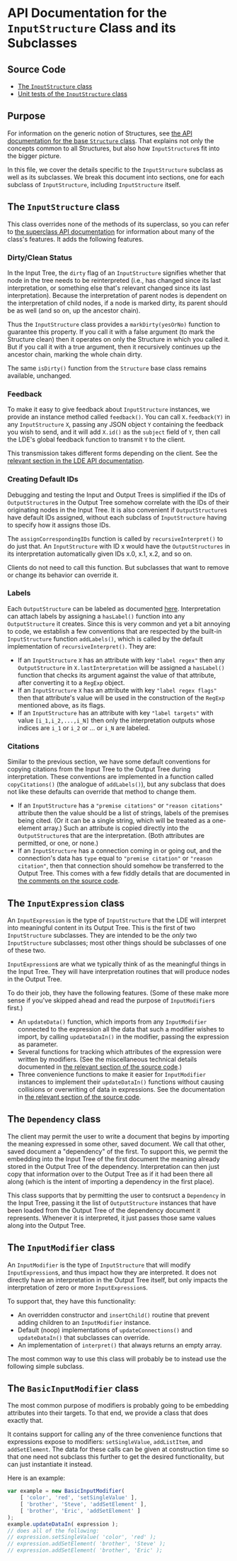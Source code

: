 
# API Documentation for the `InputStructure` Class and its Subclasses

## Source Code

 * [The `InputStructure` class](https://github.com/lurchmath/lde/blob/master/src/input-structure.litcoffee)
 * [Unit tests of the `InputStructure` class](https://github.com/lurchmath/lde/blob/master/tests/input-structure-spec.litcoffee)

## Purpose

For information on the generic notion of Structures, see
[the API documentation for the base `Structure` class](api-structures.md).
That explains not only the concepts common to all Structures, but also how
`InputStructure`s fit into the bigger picture.

In this file, we cover the details specific to the `InputStructure` subclass
as well as its subclasses.  We break this document into sections, one for
each subclass of `InputStructure`, including `InputStructure` itself.

## The `InputStructure` class

This class overrides none of the methods of its superclass, so you can refer
to [the superclass API documentation](api-structures.md) for information
about many of the class's features.  It adds the following features.

### Dirty/Clean Status

In the Input Tree, the `dirty` flag of an `InputStructure` signifies whether
that node in the tree needs to be reinterpreted (i.e., has changed since its
last interpretation, or something else that's relevant changed since its
last interpretation).  Because the interpretation of parent nodes is
dependent on the interpretation of child nodes, if a node is marked dirty,
its parent should be as well (and so on, up the ancestor chain).

Thus the `InputStructure` class provides a `markDirty(yesOrNo)` function to
guarantee this property.  If you call it with a false argument (to mark the
Structure clean) then it operates on only the Structure in which you called
it.  But if you call it with a true argument, then it recursively continues
up the ancestor chain, marking the whole chain dirty.

The same `isDirty()` function from the `Structure` base class remains
available, unchanged.

### Feedback

To make it easy to give feedback about `InputStructure` instances, we
provide an instance method called `feedback()`.  You can call
`X.feedback(Y)` in any `InputStructure` `X`, passing any JSON object `Y`
containing the feedback you wish to send, and it will add `X.id()` as the
`subject` field of `Y`, then call the LDE's global feedback function to
transmit `Y` to the client.

This transmission takes different forms depending on the client.  See the
[relevant section in the LDE API documentation](api-lde.md#receiving-feedback).

### Creating Default IDs

Debugging and testing the Input and Output Trees is simplified if the IDs of
`OutputStructure`s in the Output Tree somehow correlate with the IDs of
their originating nodes in the Input Tree. It is also convenient if
`OutputStructure`s have default IDs assigned, without each subclass of
`InputStructure` having to specify how it assigns those IDs.

The `assignCorrespondingIDs` function is called by `recursiveInterpret()` to
do just that.  An `InputStructure` with ID x would have the
`OutputStructures` in its interpretation automatically given IDs x.0, x.1,
x.2, and so on.

Clients do not need to call this function.  But subclasses that want to
remove or change its behavior can override it.

### Labels

Each `OutputStructure` can be labeled as documented
[here](api-output-structures.md#labels). Interpretation can attach labels by
assigning a `hasLabel()` function into any `OutputStructure` it creates.
Since this is very common and yet a bit annoying to code, we establish a few
conventions that are respected by the built-in `InputStructure` function
`addLabels()`, which is called by the default implementation of
`recursiveInterpret()`.  They are:

 * If an `InputStructure` `X` has an attribute with key `"label regex"` then
   any `OutputStructure` in `X.lastInterpretation` will be assigned a
   `hasLabel()` function that checks its argument against the value of that
   attribute, after converting it to a `RegExp` object.
 * If an `InputStructure` `X` has an attribute with key
   `"label regex flags"` then that attribute's value will be used in the
   construction of the `RegExp` mentioned above, as its flags.
 * If an `InputStructure` has an attribute with key `"label targets"` with
   value `[i_1,i_2,...,i_N]` then only the interpretation outputs whose
   indices are `i_1` or `i_2` or ... or `i_N` are labeled.

### Citations

Similar to the previous section, we have some default conventions for
copying citations from the Input Tree to the Output Tree during
interpretation.  These conventions are implemented in a function called
`copyCitations()` (the analogue of `addLabels()`), but any subclass that
does not like these defaults can override that method to change them.

 * If an `InputStructure` has a `"premise citations"` or
   `"reason citations"` attribute then the value should be a list of
   strings, labels of the premises being cited.  (Or it can be a single
   string, which will be treated as a one-element array.)  Such an
   attribute is copied directly into the `OutputStructure`s that are the
   interpretation.  (Both attributes are permitted, or one, or none.)
 * If an `InputStructure` has a connection coming in or going out, and the
   connection's data has `type` equal to `"premise citation"` or
   `"reason citation"`, then that connection should somehow be transferred
   to the Output Tree.  This comes with a few fiddly details that are
   documented in [the comments on the source code](https://github.com/lurchmath/lde/blob/master/src/input-structure.litcoffee#citations).

## The `InputExpression` class

An `InputExpression` is the type of `InputStructure` that the LDE will
interpret into meaningful content in its Output Tree.  This is the first of
two `InputStructure` subclasses.  They are intended to be the *only* two
`InputStructure` subclasses; most other things should be subclasses of one
of these two.

`InputExpression`s are what we typically think of as the meaningful things
in the Input Tree.  They will have interpretation routines that will
produce nodes in the Output Tree.

To do their job, they have the following features.  (Some of these make more
sense if you've skipped ahead and read the purpose of `InputModifier`s
first.)

 * An `updateData()` function, which imports from any `InputModifier`
   connected to the expression all the data that such a modifier wishes to
   import, by calling `updateDataIn()` in the modifier, passing the
   expression as parameter.
 * Several functions for tracking which attributes of the expression were
   written by modifiers.  (See the miscellaneous technical details
   documented in [the relevant section of the source code](https://github.com/lurchmath/lde/blob/master/src/input-structure.litcoffee#expression-specific-functionality).)
 * Three convenience functions to make it easier for `InputModifier`
   instances to implement their `updateDataIn()` functions without causing
   collisions or overwriting of data in expressions.  See the documentation
   in [the relevant section of the source code](https://github.com/lurchmath/lde/blob/master/src/input-structure.litcoffee#convenience-functions-for-inputmodifiers).

## The `Dependency` class

The client may permit the user to write a document that begins by importing
the meaning expressed in some other, saved document.  We call that other,
saved document a "dependency" of the first.  To support this, we permit the
embedding into the Input Tree of the first document the meaning already
stored in the Output Tree of the dependency.  Interpretation can then just
copy that information over to the Output Tree as if it had been there all
along (which is the intent of importing a dependency in the first place).

This class supports that by permitting the user to contsruct a `Dependency`
in the Input Tree, passing it the list of `OutputStructure` instances that
have been loaded from the Output Tree of the dependency document it
represents.  Whenever it is interpreted, it just passes those same values
along into the Output Tree.

## The `InputModifier` class

An `InputModifier` is the type of `InputStructure` that will modify
`InputExpression`s, and thus impact how they are interpreted.  It does not
directly have an interpretation in the Output Tree itself, but only impacts
the interpretation of zero or more `InputExpression`s.

To support that, they have this functionality:

 * An overridden constructor and `insertChild()` routine that prevent adding
   children to an `InputModifier` instance.
 * Default (noop) implementations of `updateConnections()` and
   `updateDataIn()` that subclasses can override.
 * An implementation of `interpret()` that always returns an empty array.

The most common way to use this class will probably be to instead use the
following simple subclass.

## The `BasicInputModifier` class

The most common purpose of modifiers is probably going to be embedding
attributes into their targets.  To that end, we provide a class that does
exactly that.

It contains support for calling any of the three convenience functions that
expressions expose to modifiers: `setSingleValue`, `addListItem`, and
`addSetElement`.  The data for these calls can be given at construction time
so that one need not subclass this further to get the desired functionality,
but can just instantiate it instead.

Here is an example:

```javascript
var example = new BasicInputModifier(
    [ 'color', 'red', 'setSingleValue' ],
    [ 'brother', 'Steve', 'addSetElement' ],
    [ 'brother', 'Eric', 'addSetElement' ]
);
example.updateDataIn( expression );
// does all of the following:
// expression.setSingleValue( 'color', 'red' );
// expression.addSetElement( 'brother', 'Steve' );
// expression.addSetElement( 'brother', 'Eric' );
```
